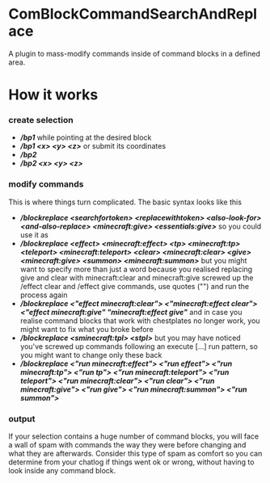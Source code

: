 ComBlockCommandSearchAndReplace
==========
A plugin to mass-modify commands inside of command blocks in a defined area.

How it works
==================
### create selection
* **_/bp1_** while pointing at the desired block
* **_/bp1 <<x>x> <<y>y> <<z>z>_** or submit its coordinates
* **_/bp2_**
* **_/bp2 <<x>x> <<y>y> <<z>z>_**

### modify commands
This is where things turn complicated.
The basic syntax looks like this
* **_/blockreplace <<a>searchfortoken> <<a>replacewithtoken> <<a>also-look-for> <<a>and-also-replace> <<a>minecraft:give> <<a>essentials:give>_**
so you could use it as
* **_/blockreplace <<a>effect> <<a>minecraft:effect> <<a>tp> <<a>minecraft:tp> <<a>teleport> <<a>minecraft:teleport> <<a>clear> <<a>minecraft:clear> <<a>give> <<a>minecraft:give> <<a>summon> <<a>minecraft:summon>_**
but you might want to specify more than just a word because you realised replacing give and clear with minecraft:clear and minecraft:give screwed up the /effect clear and /effect give commands, use quotes ("") and run the process again
* **_/blockreplace <<a>"effect minecraft:clear"> <<a>"minecraft:effect clear"> <<a>"effect minecraft:give" "minecraft:effect give"_**
and in case you realise command blocks that work with chestplates no longer work, you might want to fix what you broke before
* **_/blockreplace <<a>sminecraft:tpl> <<a>stpl>_**
but you may have noticed you've screwed up commands following an execute [...] run pattern, so you might want to change only these back
* **_/blockreplace <<a>"run minecraft:effect"> <<a>"run effect"> <<a>"run minecraft:tp"> <<a>"run tp"> <<a>"run minecraft:teleport"> <<a>"run teleport"> <<a>"run minecraft:clear"> <<a>"run clear"> <<a>"run minecraft:give"> <<a>"run give"> <<a>"run minecraft:summon"> <<a>"run summon">_**


### output
If your selection contains a huge number of command blocks, you will face a wall of spam with commands the way they were before changing and what they are afterwards.
Consider this type of spam as comfort so you can determine from your chatlog if things went ok or wrong, without having to look inside any command block.